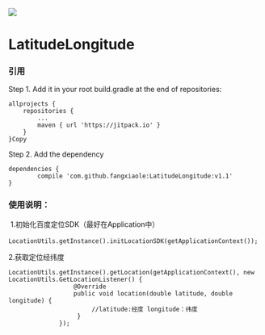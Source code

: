 [![](https://jitpack.io/v/fangxiaole/LatitudeLongitude.svg)](https://jitpack.io/#fangxiaole/LatitudeLongitude)
# LatitudeLongitude
### 引用
Step 1. Add it in your root build.gradle at the end of repositories:

	allprojects {
		repositories {
			...
			maven { url 'https://jitpack.io' }
		}
	}Copy
Step 2. Add the dependency

	dependencies {
	        compile 'com.github.fangxiaole:LatitudeLongitude:v1.1'
	}
 ### 使用说明：
  1.初始化百度定位SDK（最好在Application中）  
  ```
   LocationUtils.getInstance().initLocationSDK(getApplicationContext());
  ```     
  2.获取定位经纬度
  ```
  LocationUtils.getInstance().getLocation(getApplicationContext(), new LocationUtils.GetLocationListener() {
                    @Override
                    public void location(double latitude, double longitude) {
                        //latitude:经度 longitude：纬度
                    }
                });   
  ```
